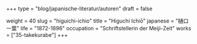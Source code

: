 +++
type = "blog/japanische-literatur/autoren"
draft = false

weight = 40
slug = "higuichi-ichio"
title = "Higuchi Ichiō"
japanese = "樋口 一葉"
life = "1872-1896"
occupation = "Schriftstellerin der Meiji-Zeit"
works = ["35-takekurabe"]
+++
